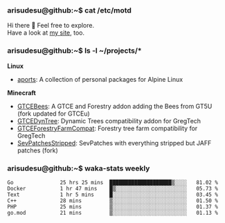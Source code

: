### arisudesu@github:~$ cat /etc/motd

Hi there 👋  Feel free to explore.  
Have a look at [my site](https://arisu.dev), too.

### arisudesu@github:~$ ls -l ~/projects/*
**Linux**
 - [aports](https://github.com/arisudesu/aports):  A collection of personal packages for Alpine Linux

**Minecraft**
 - [GTCEBees](https://github.com/arisudesu/GTCEBees): A GTCE and Forestry addon adding the Bees from GT5U (fork updated for GTCEu)
 - [GTCEDynTree](https://github.com/arisudesu/GTCEDynTree): Dynamic Trees compatibility addon for GregTech
 - [GTCEForestryFarmCompat](https://github.com/arisudesu/GTCEForestryFarmCompat): Forestry tree farm compatibility for GregTech
 - [SevPatchesStripped](https://github.com/arisudesu/SevPatchesStripped): SevPatches with everything stripped but JAFF patches (fork)

### arisudesu@github:~$ waka-stats weekly
<!--START_SECTION:waka-->

```text
Go               25 hrs 25 mins  ████████████████████▒░░░░   81.02 %
Docker           1 hr 47 mins    █▒░░░░░░░░░░░░░░░░░░░░░░░   05.73 %
Text             1 hr 5 mins     █░░░░░░░░░░░░░░░░░░░░░░░░   03.45 %
C++              28 mins         ▒░░░░░░░░░░░░░░░░░░░░░░░░   01.50 %
PHP              25 mins         ▒░░░░░░░░░░░░░░░░░░░░░░░░   01.37 %
go.mod           21 mins         ▒░░░░░░░░░░░░░░░░░░░░░░░░   01.13 %
```

<!--END_SECTION:waka-->
